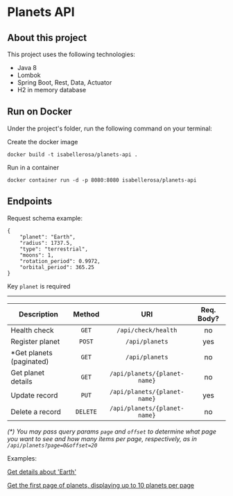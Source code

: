 # Planets API 

## About this project
This project uses the following technologies:
- Java 8
- Lombok
- Spring Boot, Rest, Data, Actuator
- H2 in memory database

## Run on Docker
Under the project's folder, run the following command on your terminal:

Create the docker image
```
docker build -t isabellerosa/planets-api .
```

Run in a container
```
docker container run -d -p 8080:8080 isabellerosa/planets-api
```

## Endpoints

Request schema example:
```
{
    "planet": "Earth",
    "radius": 1737.5,
    "type": "terrestrial",
    "moons": 1,
    "rotation_period": 0.9972,
    "orbital_period": 365.25
}
```
Key `planet` is required

---

| Description   | Method | URI | Req. Body? |
| ------ |:------:| :---:| :---: |
| Health check | `GET` | `/api/check/health` | no |
| Register planet | `POST` | `/api/planets` | yes |
| *Get planets (paginated) | `GET` | `/api/planets` | no |
| Get planet details  | `GET` | `/api/planets/{planet-name}` | no |
| Update record | `PUT` | `/api/planets/{planet-name}` | yes |
| Delete a record | `DELETE` | `/api/planets/{planet-name}` | no |

_(*) You may pass query params `page` and `offset` to determine what page you want to see and how many items per page, respectively, as in `/api/planets?page=0&offset=20`_


Examples:

[Get details about 'Earth'](http://localhost:8080/api/planets/Earth)

[Get the first page of planets, displaying up to 10 planets per page](http://localhost:8080/api/planets?offset=10)

